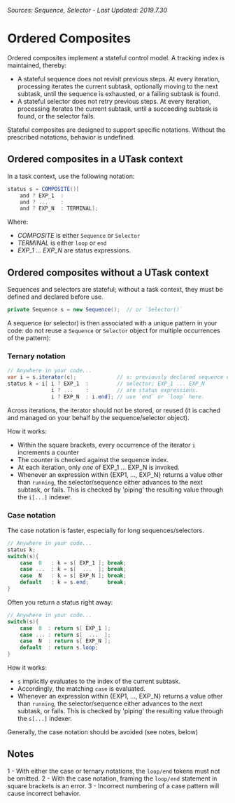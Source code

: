 *Sources: Sequence, Selector - Last Updated: 2019.7.30*

# Ordered Composites

Ordered composites implement a stateful control model. A tracking index is maintained, thereby:

- A stateful sequence does not revisit previous steps. At every iteration, processing iterates the current subtask, optionally moving to the next subtask, until the sequence is exhausted, or a failing subtask is found.
- A stateful selector does not retry previous steps. At every iteration, processing iterates the current subtask, until a succeeding subtask is found, or the selector fails.

Stateful composites are designed to support specific notations. Without the prescribed notations, behavior is undefined.

## Ordered composites in a UTask context

In a task context, use the following notation:

```cs
status s = COMPOSITE()[   
    and ? EXP_1  :
    and ? ...    :
    and ? EXP_N  : TERMINAL];
```

Where:

- *COMPOSITE* is either `Sequence` or `Selector`
- *TERMINAL* is either `loop` or `end`
- *EXP_1 ... EXP_N* are status expressions.

## Ordered composites without a UTask context

Sequences and selectors are stateful; without a task context, they must be defined and declared before use.

```cs
private Sequence s = new Sequence();  // or `Selector()`
```

A sequence (or selector) is then associated with a unique pattern in your code: do not reuse a `Sequence` or `Selector` object for multiple occurrences of the pattern):

### Ternary notation

```cs
// Anywhere in your code...
var i = s.iterator(c);             // s: previously declared sequence or
status k = i[ i ? EXP_1  :         // selector; EXP_1 ... EXP_N
              i ? ...    :         // are status expressions.
              i ? EXP_N  : i.end]; // use `end` or `loop` here.
```

Across iterations, the iterator should not be stored, or reused (it is cached and managed on your behalf by the sequence/selector object).

How it works:
- Within the square brackets, every occurrence of the iterator `i` increments a counter
- The counter is checked against the sequence index.
- At each iteration, only *one* of EXP_1 ... EXP_N is invoked.
- Whenever an expression within {EXP1, ..., EXP_N} returns a value other than `running`, the selector/sequence either advances to the next subtask, or fails. This is checked by 'piping' the resulting value through the `i[...]` indexer.

### Case notation

The case notation is faster, especially for long sequences/selectors.

```cs
// Anywhere in your code...
status k;
switch(s){
    case  0   : k = s[ EXP_1 ]; break;
    case ...  : k = s[  ...  ]; break;
    case  N   : k = s[ EXP_N ]; break;
    default   : k = s.end;      break;
}
```

Often you return a status right away:

```cs
// Anywhere in your code...
switch(s){
    case  0  : return s[ EXP_1 ];
    case ... : return s[  ...  ];
    case  N  : return s[ EXP_N ];
    default  : return s.loop;      
}
```

How it works:
- `s` implicitly evaluates to the index of the current subtask.
- Accordingly, the matching `case` is evaluated.
- Whenever an expression within {EXP1, ..., EXP_N} returns a value other than `running`, the selector/sequence either advances to the next subtask, or fails. This is checked by 'piping' the resulting value through the `s[...]` indexer.

Generally, the case notation should be avoided (see notes, below)

## Notes

1 - With either the case or ternary notations, the `loop/end` tokens must not be omitted.
2 - With the case notation, framing the `loop/end` statement in square brackets is an error.
3 - Incorrect numbering of a case pattern will cause incorrect behavior.
